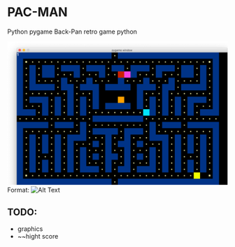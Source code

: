 # PAC-MAN
Python pygame Back-Pan retro game python

![GitHub Logo](Image.png)
Format: ![Alt Text](url)

## TODO:
* graphics
* ~~hight score
